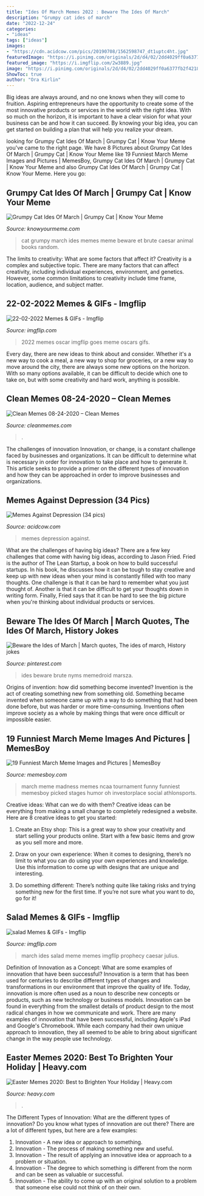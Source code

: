 ```yaml
---
title: "Ides Of March Memes 2022 : Beware The Ides Of March"
description: "Grumpy cat ides of march"
date: "2022-12-24"
categories:
- "ideas"
tags: ["ideas"]
images:
- "https://cdn.acidcow.com/pics/20190708/1562598747_dt1uptc4ht.jpg"
featuredImage: "https://i.pinimg.com/originals/2d/d4/02/2dd4029ff0a6377fb2f4218830818a48.jpg"
featured_image: "https://i.imgflip.com/2w3889.jpg"
image: "https://i.pinimg.com/originals/2d/d4/02/2dd4029ff0a6377fb2f4218830818a48.jpg"
ShowToc: true
author: "Ora Kirlin"
---
```



Big ideas are always around, and no one knows when they will come to fruition. Aspiring entrepreneurs have the opportunity to create some of the most innovative products or services in the world with the right idea. With so much on the horizon, it is important to have a clear vision for what your business can be and how it can succeed. By knowing your big idea, you can get started on building a plan that will help you realize your dream.

	

		
looking for Grumpy Cat Ides Of March | Grumpy Cat | Know Your Meme you've came to the right page. We have 8 Pictures about Grumpy Cat Ides Of March | Grumpy Cat | Know Your Meme like 19 Funniest March Meme Images and Pictures | MemesBoy, Grumpy Cat Ides Of March | Grumpy Cat | Know Your Meme and also Grumpy Cat Ides Of March | Grumpy Cat | Know Your Meme. Here you go:
		
    
## Grumpy Cat Ides Of March | Grumpy Cat | Know Your Meme

<img loading=lazy src="http://i1.kym-cdn.com/photos/images/original/000/513/775/47f.jpg" onerror="this.onerror=null;this.src='https://tse3.mm.bing.net/th?id=OIP.LgEh6cMKZk7oBCDEwgVekQHaFj&amp;pid=15.1';" alt="Grumpy Cat Ides Of March | Grumpy Cat | Know Your Meme">

_Source: knowyourmeme.com_

>cat grumpy march ides memes meme beware et brute caesar animal books random. 

	

The limits to creativity: What are some factors that affect it?
Creativity is a complex and subjective topic. There are many factors that can affect creativity, including individual experiences, environment, and genetics. However, some common limitations to creativity include time frame, location, audience, and subject matter.

    
## 22-02-2022 Memes &amp; GIFs - Imgflip

<img loading=lazy src="https://i.imgflip.com/1kevqx.jpg" onerror="this.onerror=null;this.src='https://tse4.mm.bing.net/th?id=OIP.WFIFGNt1n3inO8P8K1G2IgAAAA&amp;pid=15.1';" alt="22-02-2022 Memes &amp; GIFs - Imgflip">

_Source: imgflip.com_

>2022 memes oscar imgflip goes meme oscars gifs. 

	

Every day, there are new ideas to think about and consider. Whether it's a new way to cook a meal, a new way to shop for groceries, or a new way to move around the city, there are always some new options on the horizon. With so many options available, it can be difficult to decide which one to take on, but with some creativity and hard work, anything is possible.

    
## Clean Memes 08-24-2020 – Clean Memes

<img loading=lazy src="https://cleanmemes.files.wordpress.com/2020/07/img_4063.jpg?w=800" onerror="this.onerror=null;this.src='https://tse1.mm.bing.net/th?id=OIP.5AwZhzJQTyDncDAKH458jgHaHa&amp;pid=15.1';" alt="Clean Memes 08-24-2020 – Clean Memes">

_Source: cleanmemes.com_

>. 

	

The challenges of innovation
Innovation, or change, is a constant challenge faced by businesses and organizations. It can be difficult to determine what is necessary in order for innovation to take place and how to generate it. This article seeks to provide a primer on the different types of innovation and how they can be approached in order to improve businesses and organizations.

    
## Memes Against Depression (34 Pics)

<img loading=lazy src="https://cdn.acidcow.com/pics/20190708/1562598747_dt1uptc4ht.jpg" onerror="this.onerror=null;this.src='https://tse4.mm.bing.net/th?id=OIP.cprUngKwcAbvJCupQZLfwwHaG6&amp;pid=15.1';" alt="Memes Against Depression (34 pics)">

_Source: acidcow.com_

>memes depression against. 

	

What are the challenges of having big ideas?
There are a few key challenges that come with having big ideas, according to Jason Fried. Fried is the author of The Lean Startup, a book on how to build successful startups. In his book, he discusses how it can be tough to stay creative and keep up with new ideas when your mind is constantly filled with too many thoughts. 
One challenge is that it can be hard to remember what you just thought of. Another is that it can be difficult to get your thoughts down in writing form. Finally, Fried says that it can be hard to see the big picture when you're thinking about individual products or services.

    
## Beware The Ides Of March | March Quotes, The Ides Of March, History Jokes

<img loading=lazy src="https://i.pinimg.com/originals/2d/d4/02/2dd4029ff0a6377fb2f4218830818a48.jpg" onerror="this.onerror=null;this.src='https://tse3.mm.bing.net/th?id=OIP.QvpZHiv42NCznTP1kRy6TAHaKt&amp;pid=15.1';" alt="Beware the Ides of March | March quotes, The ides of march, History jokes">

_Source: pinterest.com_

>ides beware brute nyms memedroid marsza. 

	

Origins of invention: how did something become invented?
Invention is the act of creating something new from something old. Something became invented when someone came up with a way to do something that had been done before, but was harder or more time-consuming. Inventions often improve society as a whole by making things that were once difficult or impossible easier.

    
## 19 Funniest March Meme Images And Pictures | MemesBoy

<img loading=lazy src="http://memesboy.com/wp-content/uploads/2018/03/I-See-You-Picked-March-Meme.jpg" onerror="this.onerror=null;this.src='https://tse1.mm.bing.net/th?id=OIP.KZTFA1BQhmSwZCNYFTkKPgHaGY&amp;pid=15.1';" alt="19 Funniest March Meme Images and Pictures | MemesBoy">

_Source: memesboy.com_

>march meme madness memes ncaa tournament funny funniest memesboy picked stages humor oh investorplace social athlonsports. 

	

Creative ideas: What can we do with them?
Creative ideas can be everything from making a small change to completely redesigned a website. Here are 8 creative ideas to get you started:
1. Create an Etsy shop: This is a great way to show your creativity and start selling your products online. Start with a few basic items and grow as you sell more and more.

2. Draw on your own experience: When it comes to designing, there’s no limit to what you can do using your own experiences and knowledge. Use this information to come up with designs that are unique and interesting.

3. Do something different: There’s nothing quite like taking risks and trying something new for the first time. If you’re not sure what you want to do, go for it!

    
## Salad Memes &amp; GIFs - Imgflip

<img loading=lazy src="https://i.imgflip.com/2w3889.jpg" onerror="this.onerror=null;this.src='https://tse2.mm.bing.net/th?id=OIP.wQModd_m4U3JskldWHxADgHaLK&amp;pid=15.1';" alt="salad Memes &amp; GIFs - Imgflip">

_Source: imgflip.com_

>march ides salad meme memes imgflip prophecy caesar julius. 

	

Definition of Innovation as a Concept: What are some examples of innovation that have been successful?
Innovation is a term that has been used for centuries to describe different types of changes and transformations in our environment that improve the quality of life. Today, innovation is more often used as a noun to describe new concepts or products, such as new technology or business models. Innovation can be found in everything from the smallest details of product design to the most radical changes in how we communicate and work.
There are many examples of innovation that have been successful, including Apple's iPad and Google's Chromebook. While each company had their own unique approach to innovation, they all seemed to be able to bring about significant change in the way people use technology.

    
## Easter Memes 2020: Best To Brighten Your Holiday | Heavy.com

<img loading=lazy src="https://heavy.com/wp-content/uploads/2020/04/easter-memes.jpg?quality=65&amp;strip=all" onerror="this.onerror=null;this.src='https://tse4.mm.bing.net/th?id=OIP.eWpJsKSfWZheecK9PpaOIQHaEL&amp;pid=15.1';" alt="Easter Memes 2020: Best to Brighten Your Holiday | Heavy.com">

_Source: heavy.com_

>. 

	

The Different Types of Innovation: What are the different types of innovation?
Do you know what types of innovation are out there? There are a lot of different types, but here are a few examples: 
1. Innovation - A new idea or approach to something. 
2. Innovation - The process of making something new and useful. 
3. Innovation - The result of applying an innovative idea or approach to a problem or situation. 
4. Innovation - The degree to which something is different from the norm and can be seen as valuable or successful. 
5. Innovation - The ability to come up with an original solution to a problem that someone else could not think of on their own.

